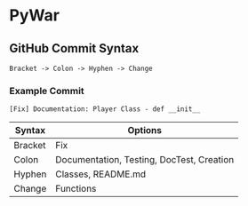 # PyWar

## GitHub Commit Syntax

    Bracket -> Colon -> Hyphen -> Change

### Example Commit

    [Fix] Documentation: Player Class - def __init__

|   Syntax    | Options                                   |
| ----------- | -----------                               |
| Bracket     | Fix                                       |
| Colon       | Documentation, Testing, DocTest, Creation |
| Hyphen      | Classes, README.md                           |
| Change      | Functions                                 |


